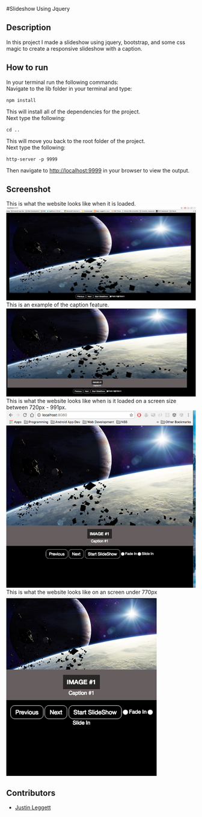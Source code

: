 #Slideshow Using Jquery



## Description
In this project I made a slideshow using jquery, bootstrap, and some css magic to create a responsive slideshow with a caption.


## How to run
In your terminal run the following commands:
<br />
Navigate to the lib folder in your terminal and type:
```
npm install
```
This will install all of the dependencies for the project.
<br />
Next type the following:
```
cd ..
```
This will move you back to the root folder of the project.
<br />
Next type the following:
```
http-server -p 9999
```
Then navigate to [http://localhost:9999](http://localhost:9999) in your browser to view the output.

## Screenshot
This is what the website looks like when it is loaded.
<br/>
![FullScreen](img/Screenshots/FullScreen.png)
<br/>
This is an example of the caption feature.
<br/>
![Caption](img/Screenshots/Caption.png)
<br/>
This is what the website looks like when is it loaded on a screen size between 720px - 991px.
<br/>
![Medium](img/Screenshots/Medium.png)
<br/>
This is what the website looks like on an screen under 770px
<br/>
![Small](img/Screenshots/Small.png)

## Contributors
- [Justin Leggett](https://github.com/justinal64)